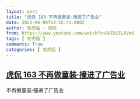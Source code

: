 ```yaml
---
layout: post
title: "虎侃 163 不再做童装·撞进了广告业"
date: 2022-06-06T14:55:43.000Z
author: 老虎庙 · 虎侃
from: https://www.youtube.com/watch?v=D6Ib2IL6VmU
tags: [ 老虎庙 ]
comments: True
categories: [ 老虎庙 ]
---
```

<!--1654527343000-->
[虎侃 163 不再做童装·撞进了广告业](https://www.youtube.com/watch?v=D6Ib2IL6VmU)
------

<div>
不再做童装·撞进了广告业
</div>
